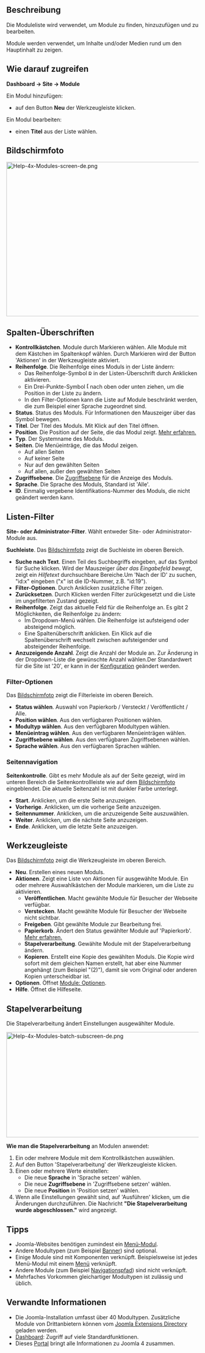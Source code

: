 <!-- Filename: Help4.x:Modules / Display title: Module -->

## Beschreibung

Die Moduleliste wird verwendet, um Module zu finden, hinzuzufügen und zu
bearbeiten.

Module werden verwendet, um Inhalte und/oder Medien rund um den
Hauptinhalt zu zeigen.

## Wie darauf zugreifen

**Dashboard → Site → Module**

Ein Modul hinzufügen:

- auf den Button **Neu** der Werkzeugleiste klicken.

Ein Modul bearbeiten:

- einen **Titel** aus der Liste wählen.

## Bildschirmfoto

<img
src="https://docs.joomla.org/images/thumb/9/95/Help-4x-Modules-screen-de.png/800px-Help-4x-Modules-screen-de.png"
decoding="async"
srcset="https://docs.joomla.org/images/thumb/9/95/Help-4x-Modules-screen-de.png/1200px-Help-4x-Modules-screen-de.png 1.5x, https://docs.joomla.org/images/thumb/9/95/Help-4x-Modules-screen-de.png/1600px-Help-4x-Modules-screen-de.png 2x"
data-file-width="2880" data-file-height="1450" width="800" height="403"
alt="Help-4x-Modules-screen-de.png" />

## Spalten-Überschriften

- **Kontrollkästchen**. Module durch Markieren wählen. Alle Module mit
  dem Kästchen im Spaltenkopf wählen. Durch Markieren wird der Button
  'Aktionen' in der Werkzeugleiste aktiviert.
- **Reihenfolge**. Die Reihenfolge eines Moduls in der Liste ändern:
  - Das Reihenfolge-Symbol <img
    src="https://docs.joomla.org/images/thumb/7/79/Help-4x-Ordering-colheader-icon.png/9px-Help-4x-Ordering-colheader-icon.png"
    decoding="async"
    srcset="https://docs.joomla.org/images/thumb/7/79/Help-4x-Ordering-colheader-icon.png/14px-Help-4x-Ordering-colheader-icon.png 1.5x, https://docs.joomla.org/images/7/79/Help-4x-Ordering-colheader-icon.png 2x"
    data-file-width="18" data-file-height="23" width="9" height="12"
    alt="Reihenfolge-Symbol" /> in der Listen-Überschrift durch
    Anklicken aktivieren.
  - Ein Drei-Punkte-Symbol <img
    src="https://docs.joomla.org/images/thumb/a/a0/Help-4x-Ordering-colheader-grab-bar-icon.png/5px-Help-4x-Ordering-colheader-grab-bar-icon.png"
    decoding="async"
    srcset="https://docs.joomla.org/images/thumb/a/a0/Help-4x-Ordering-colheader-grab-bar-icon.png/8px-Help-4x-Ordering-colheader-grab-bar-icon.png 1.5x, https://docs.joomla.org/images/a/a0/Help-4x-Ordering-colheader-grab-bar-icon.png 2x"
    data-file-width="9" data-file-height="27" width="5" height="15"
    alt="Drei-Punkte-Symbol" /> nach oben oder unten ziehen, um die
    Position in der Liste zu ändern.
  - In den Filter-Optionen kann die Liste auf Module beschränkt werden,
    die zum Beispiel einer Sprache zugeordnet sind.
- **Status**. Status des Moduls. Für Informationen den Mauszeiger über
  das Symbol bewegen.
- **Titel**. Der Titel des Moduls. Mit Klick auf den Titel öffnen.
- **Position**. Die Position auf der Seite, die das Modul zeigt. [Mehr
  erfahren.](https://docs.joomla.org/J4.x:How_to_Show_a_Calendar_Month_List_of_Archived_Articles_Using_a_Module/de "J4.x:How to Show a Calendar Month List of Archived Articles Using a Module/de")
- **Typ**. Der Systemname des Moduls.
- **Seiten**. Die Menüeinträge, die das Modul zeigen.
  - Auf allen Seiten
  - Auf keiner Seite
  - Nur auf den gewählten Seiten
  - Auf allen, außer den gewählten Seiten
- **Zugriffsebene**. Die
  [Zugriffsebene](https://docs.joomla.org/Help4.x:Users:_Viewing_Access_Levels/de "Help4.x:Users: Viewing Access Levels/de")
  für die Anzeige des Moduls.
- **Sprache**. Die Sprache des Moduls, Standard ist 'Alle'.
- **ID**. Einmalig vergebene Identifikations-Nummer des Moduls, die
  nicht geändert werden kann.

## Listen-Filter

**Site- oder Administrator-Filter**. Wählt entweder Site- oder
Administrator-Module aus.

**Suchleiste**. Das [Bildschirmfoto](#screenshot) zeigt die Suchleiste
im oberen Bereich.

- **Suche nach Text**. Einen Teil des Suchbegriffs eingeben, auf das
  Symbol für Suche klicken. Wird der Mauszeiger *über das Eingabefeld
  bewegt*, zeigt ein *Hilfetext* durchsuchbare Bereiche.Um 'Nach der ID'
  zu suchen, "id:x" eingeben ("x" ist die ID-Nummer, z.B. "id:19").
- **Filter-Optionen**. Durch Anklicken zusätzliche Filter zeigen.
- **Zurücksetzen**. Durch Klicken werden Filter zurückgesetzt und die
  Liste im ungefilterten Zustand gezeigt.
- **Reihenfolge**. Zeigt das aktuelle Feld für die Reihenfolge an. Es
  gibt 2 Möglichkeiten, die Reihenfolge zu ändern:
  - Im Dropdown-Menü wählen. Die Reihenfolge ist aufsteigend oder
    absteigend möglich.
  - Eine Spaltenüberschrift anklicken. Ein Klick auf die
    Spaltenüberschrift wechselt zwischen aufsteigender und absteigender
    Reihenfolge.
- **Anzuzeigende Anzahl**. Zeigt die Anzahl der Module an. Zur Änderung
  in der Dropdown-Liste die gewünschte Anzahl wählen.Der Standardwert
  für die Site ist '20', er kann in der
  [Konfiguration](https://docs.joomla.org/Help4.x:Site_Global_Configuration/de#defaultlistlimit "Help4.x:Site Global Configuration/de")
  geändert werden.

### Filter-Optionen

Das [Bildschirmfoto](#screenshot) zeigt die Filterleiste im oberen
Bereich.

- **Status wählen**. Auswahl von Papierkorb / Versteckt / Veröffentlicht
  / Alle.
- **Position wählen**. Aus den verfügbaren Positionen wählen.
- **Modultyp wählen**. Aus den verfügbaren Modultypen wählen.
- **Menüeintrag wählen**. Aus den verfügbaren Menüeinträgen wählen.
- **Zugriffsebene wählen**. Aus den verfügbaren Zugriffsebenen wählen.
- **Sprache wählen**. Aus den verfügbaren Sprachen wählen.

### Seitennavigation

**Seitenkontrolle**. Gibt es mehr Module als auf der Seite gezeigt, wird
im unteren Bereich die Seitenkontrollleiste wie auf dem
[Bildschirmfoto](#screenshot) eingeblendet. Die aktuelle Seitenzahl ist
mit dunkler Farbe unterlegt.

- **Start**. Anklicken, um die erste Seite anzuzeigen.
- **Vorherige**. Anklicken, um die vorherige Seite anzuzeigen.
- **Seitennummer**. Anklicken, um die anzuzeigende Seite auszuwählen.
- **Weiter**. Anklicken, um die nächste Seite anzuzeigen.
- **Ende**. Anklicken, um die letzte Seite anzuzeigen.

## Werkzeugleiste

Das [Bildschirmfoto](#screenshot) zeigt die Werkzeugleiste im oberen
Bereich.

- **Neu**. Erstellen eines neuen Moduls.
- **Aktionen**. Zeigt eine Liste von Aktionen für ausgewählte Module.
  Ein oder mehrere Auswahlkästchen der Module markieren, um die Liste zu
  aktivieren.
  - **Veröffentlichen**. Macht gewählte Module für Besucher der Webseite
    verfügbar.
  - **Verstecken**. Macht gewählte Module für Besucher der Webseite
    nicht sichtbar.
  - **Freigeben**. Gibt gewählte Module zur Bearbeitung frei.
  - **Papierkorb**. Ändert den Status gewählter Module auf 'Papierkorb'.
    [Mehr
    erfahren.](https://docs.joomla.org/J4.x:Deleting_an_Article/de "J4.x:Deleting an Article/de")
  - **Stapelverarbeitung**. Gewählte Module mit der Stapelverarbeitung
    ändern.
  - **Kopieren**. Erstellt eine Kopie des gewählten Moduls. Die Kopie
    wird sofort mit dem gleichen Namen erstellt, hat aber eine Nummer
    angehängt (zum Beispiel "(2)"), damit sie vom Original oder anderen
    Kopien unterscheidbar ist.
- **Optionen**. Öffnet [Module:
  Optionen](https://docs.joomla.org/Help4.x:Modules:_Options/de "Help4.x:Modules: Options/de").
- **Hilfe**. Öffnet die Hilfeseite.

## Stapelverarbeitung

Die Stapelverarbeitung ändert Einstellungen ausgewählter Module.

<img
src="https://docs.joomla.org/images/thumb/0/08/Help-4x-Modules-batch-subscreen-de.png/600px-Help-4x-Modules-batch-subscreen-de.png"
decoding="async"
srcset="https://docs.joomla.org/images/thumb/0/08/Help-4x-Modules-batch-subscreen-de.png/900px-Help-4x-Modules-batch-subscreen-de.png 1.5x, https://docs.joomla.org/images/thumb/0/08/Help-4x-Modules-batch-subscreen-de.png/1200px-Help-4x-Modules-batch-subscreen-de.png 2x"
data-file-width="1598" data-file-height="733" width="600" height="275"
alt="Help-4x-Modules-batch-subscreen-de.png" />

**Wie man die Stapelverarbeitung** an Modulen anwendet:

1.  Ein oder mehrere Module mit dem Kontrollkästchen auswählen.
2.  Auf den Button 'Stapelverarbeitung' der Werkzeugleiste klicken.
3.  Einen oder mehrere Werte einstellen:
    - Die neue **Sprache** in 'Sprache setzen' wählen.
    - Die neue **Zugriffsebene** in 'Zugriffsebene setzen' wählen.
    - Die neue **Position** in 'Position setzen' wählen.
4.  Wenn alle Einstellungen gewählt sind, auf 'Ausführen' klicken, um
    die Änderungen durchzuführen. Die Nachricht **"Die
    Stapelverarbeitung wurde abgeschlossen."** wird angezeigt.

## Tipps

- Joomla-Websites benötigen zumindest ein
  [Menü-Modul](https://docs.joomla.org/Help4.x:Site_Modules:_Menu/de "Help4.x:Site Modules: Menu/de").
- Andere Modultypen (zum Beispiel
  [Banner](https://docs.joomla.org/Help4.x:Site_Modules:_Banners/de "Help4.x:Site Modules: Banners/de"))
  sind optional.
- Einige Module sind mit Komponenten verknüpft. Beispielsweise ist jedes
  Menü-Modul mit einem
  [Menü](https://docs.joomla.org/Help4.x:Menus/de "Help4.x:Menus/de")
  verknüpft.
- Andere Module (zum Beispiel
  [Navigationspfad](https://docs.joomla.org/Help4.x:Site_Modules:_Breadcrumbs/de "Help4.x:Site Modules: Breadcrumbs/de"))
  sind nicht verknüpft.
- Mehrfaches Vorkommen gleichartiger Modultypen ist zulässig und üblich.

## Verwandte Informationen

- Die Joomla-Installation umfasst über 40 Modultypen. Zusätzliche Module
  von Drittanbietern können vom
  <a href="http://extensions.joomla.org/" class="external text"
  target="_blank" rel="noreferrer noopener">Joomla Extensions
  Directory</a> geladen werden.
- [Dashboard](https://docs.joomla.org/Help4.x:Home_Dashboard/de "Help4.x:Home Dashboard/de"):
  Zugriff auf viele Standardfunktionen.
- Dieses
  [Portal](https://docs.joomla.org/Portal:Joomla_4/de "Portal:Joomla 4/de")
  bringt alle Informationen zu Joomla 4 zusammen.
